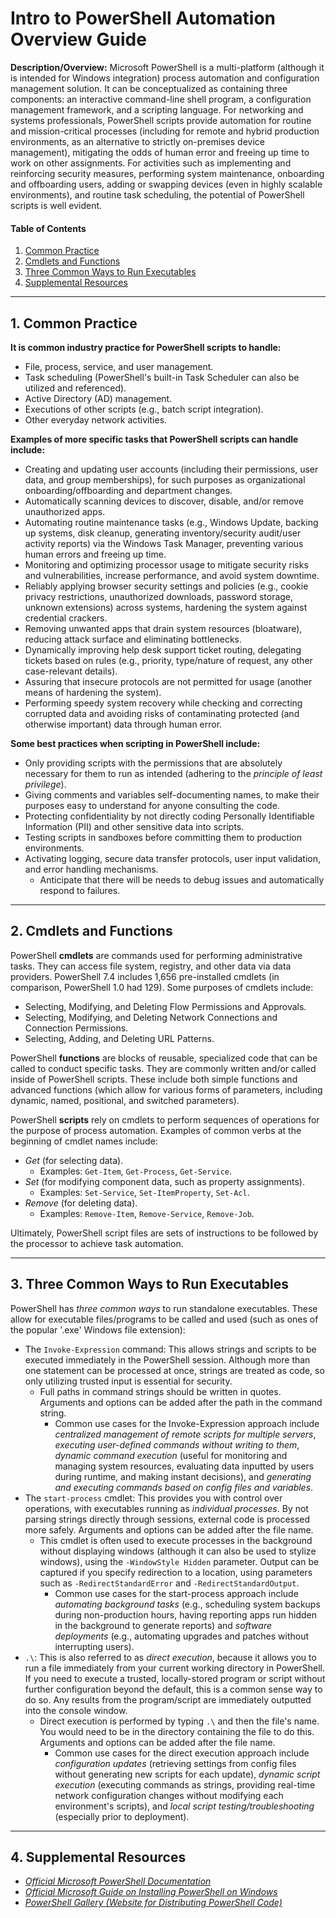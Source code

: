 # Intro to PowerShell Automation Overview Guide

**Description/Overview:** Microsoft PowerShell is a multi-platform (although it is intended for Windows integration) process automation and configuration management solution. It can be conceptualized as containing three components: an interactive command-line shell program, a configuration management framework, and a scripting language. For networking and systems professionals, PowerShell scripts provide automation for routine and mission-critical processes (including for remote and hybrid production environments, as an alternative to strictly on-premises device management), mitigating the odds of human error and freeing up time to work on other assignments. For activities such as implementing and reinforcing security measures, performing system maintenance, onboarding and offboarding users, adding or swapping devices (even in highly scalable environments), and routine task scheduling, the potential of PowerShell scripts is well evident.

#### Table of Contents

1. [Common Practice](#common)
2. [Cmdlets and Functions](#cmdlets)
3. [Three Common Ways to Run Executables](#executables)
4. [Supplemental Resources](#supplemental)

<hr />

## <a name="common">1. Common Practice</a>

**It is common industry practice for PowerShell scripts to handle:**

* File, process, service, and user management. 
* Task scheduling (PowerShell's built-in Task Scheduler can also be utilized and referenced). 
* Active Directory (AD) management.
* Executions of other scripts (e.g., batch script integration).
* Other everyday network activities.

**Examples of more specific tasks that PowerShell scripts can handle include:**

* Creating and updating user accounts (including their permissions, user data, and group memberships), for such purposes as organizational onboarding/offboarding and department changes.
* Automatically scanning devices to discover, disable, and/or remove unauthorized apps.
* Automating routine maintenance tasks (e.g., Windows Update, backing up systems, disk cleanup, generating inventory/security audit/user activity reports) via the Windows Task Manager, preventing various human errors and freeing up time.
* Monitoring and optimizing processor usage to mitigate security risks and vulnerabilities, increase performance, and avoid system downtime.
* Reliably applying browser security settings and policies (e.g., cookie privacy restrictions, unauthorized downloads, password storage, unknown extensions) across systems, hardening the system against credential crackers.
* Removing unwanted apps that drain system resources (bloatware), reducing attack surface and eliminating bottlenecks.
* Dynamically improving help desk support ticket routing, delegating tickets based on rules (e.g., priority, type/nature of request, any other case-relevant details).
* Assuring that insecure protocols are not permitted for usage (another means of hardening the system).
* Performing speedy system recovery while checking and correcting corrupted data and avoiding risks of contaminating protected (and otherwise important) data through human error.

**Some best practices when scripting in PowerShell include:**

* Only providing scripts with the permissions that are absolutely necessary for them to run as intended (adhering to the *principle of least privilege*).
* Giving comments and variables self-documenting names, to make their purposes easy to understand for anyone consulting the code.
* Protecting confidentiality by not directly coding Personally Identifiable Information (PII) and other sensitive data into scripts.
* Testing scripts in sandboxes before committing them to production environments.
* Activating logging, secure data transfer protocols, user input validation, and error handling mechanisms.
  + Anticipate that there will be needs to debug issues and automatically respond to failures.

<hr />

## <a name="cmdlets">2. Cmdlets and Functions</a>

PowerShell **cmdlets** are commands used for performing administrative tasks. They can access file system, registry, and other data via data providers. PowerShell 7.4 includes 1,656 pre-installed cmdlets (in comparison, PowerShell 1.0 had 129). Some purposes of cmdlets include:

* Selecting, Modifying, and Deleting Flow Permissions and Approvals.
* Selecting, Modifying, and Deleting Network Connections and Connection Permissions.
* Selecting, Adding, and Deleting URL Patterns.

PowerShell **functions** are blocks of reusable, specialized code that can be called to conduct specific tasks. They are commonly written and/or called inside of PowerShell scripts. These include both simple functions and advanced functions (which allow for various forms of parameters, including dynamic, named, positional, and switched parameters).

PowerShell **scripts** rely on cmdlets to perform sequences of operations for the purpose of process automation. Examples of common verbs at the beginning of cmdlet names include:

* *Get* (for selecting data).
  + Examples: `Get-Item`, `Get-Process`, `Get-Service`.
* *Set* (for modifying component data, such as property assignments).
  + Examples: `Set-Service`, `Set-ItemProperty`, `Set-Acl`. 
* *Remove* (for deleting data).
  + Examples: `Remove-Item`, `Remove-Service`, `Remove-Job`.

Ultimately, PowerShell script files are sets of instructions to be followed by the processor to achieve task automation.

<hr />

## <a name="executables">3. Three Common Ways to Run Executables</a>

PowerShell has *three common ways* to run standalone executables. These allow for executable files/programs to be called and used (such as ones of the popular '.exe' Windows file extension):

* The `Invoke-Expression` command: This allows strings and scripts to be executed immediately in the PowerShell session. Although more than one statement can be processed at once, strings are treated as code, so only utilizing trusted input is essential for security.
  + Full paths in command strings should be written in quotes. Arguments and options can be added after the path in the command string.
    - Common use cases for the Invoke-Expression approach include *centralized management of remote scripts for multiple servers*, *executing user-defined commands without writing to them*, *dynamic command execution* (useful for monitoring and managing system resources, evaluating data inputted by users during runtime, and making instant decisions), and *generating and executing commands based on config files and variables*.
* The `start-process` cmdlet: This provides you with control over operations, with executables running as *individual processes*. By not parsing strings directly through sessions, external code is processed more safely. Arguments and options can be added after the file name.
  + This cmdlet is often used to execute processes in the background without displaying windows (although it can also be used to stylize windows), using the `-WindowStyle Hidden` parameter. Output can be captured if you specify redirection to a location, using parameters such as `-RedirectStandardError` and `-RedirectStandardOutput`.
    - Common use cases for the start-process approach include *automating background tasks* (e.g., scheduling system backups during non-production hours, having reporting apps run hidden in the background to generate reports) and *software deployments* (e.g., automating upgrades and patches without interrupting users).
* `.\`: This is also referred to as *direct execution*, because it allows you to run a file immediately from your current working directory in PowerShell. If you need to execute a trusted, locally-stored program or script without further configuration beyond the default, this is a common sense way to do so. Any results from the program/script are immediately outputted into the console window.
  + Direct execution is performed by typing `.\` and then the file's name. You would need to be in the directory containing the file to do this. Arguments and options can be added after the file name.
    - Common use cases for the direct execution approach include *configuration updates* (retrieving settings from config files without generating new scripts for each update), *dynamic script execution* (executing commands as strings, providing real-time network configuration changes without modifying each environment's scripts), and *local script testing/troubleshooting* (especially prior to deployment).

<hr />

## <a name="supplemental">4. Supplemental Resources</a>

* *[Official Microsoft PowerShell Documentation](https://learn.microsoft.com/en-us/powershell/)*
* *[Official Microsoft Guide on Installing PowerShell on Windows](https://learn.microsoft.com/en-us/powershell/scripting/install/installing-powershell-on-windows?view=powershell-7.5)*
* *[PowerShell Gallery (Website for Distributing PowerShell Code)](https://www.powershellgallery.com/)*
